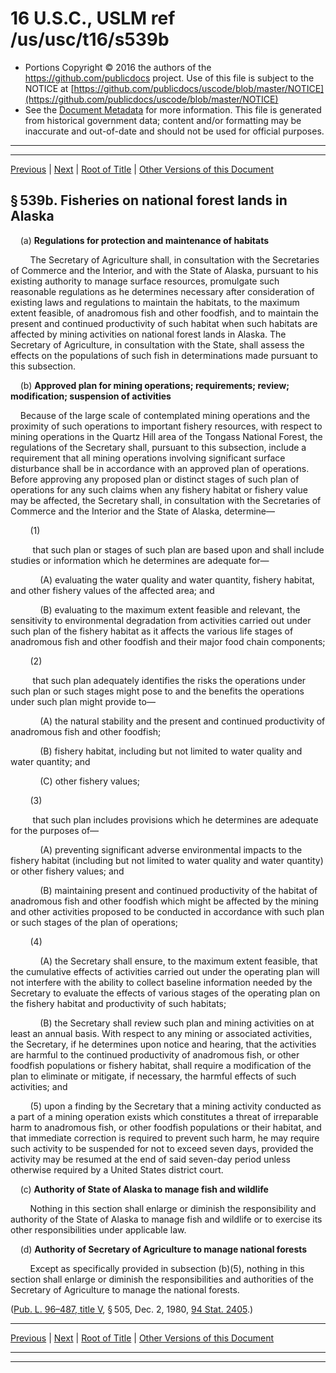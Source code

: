 ---
---

# 16 U.S.C., USLM ref /us/usc/t16/s539b

* Portions Copyright © 2016 the authors of the https://github.com/publicdocs project.
  Use of this file is subject to the NOTICE at [https://github.com/publicdocs/uscode/blob/master/NOTICE](https://github.com/publicdocs/uscode/blob/master/NOTICE)
* See the [Document Metadata](././../../../../..//README.md) for more information.
  This file is generated from historical government data; content and/or formatting may be inaccurate and out-of-date and should not be used for official purposes.

----------
----------

[Previous](./../../../../..//us/usc/t16/ch2/schI/m__us_usc_t16_s539a.md) | [Next](./../../../../..//us/usc/t16/ch2/schI/m__us_usc_t16_s539c.md) | [Root of Title](./../../../../../) | [Other Versions of this Document](https://publicdocs.github.io/go/links?ns=uslm&ref=%2Fus%2Fusc%2Ft16%2Fs539b)

## § 539b. Fisheries on national forest lands in Alaska

    (a) __Regulations for protection and maintenance of habitats__ 

        The Secretary of Agriculture shall, in consultation with the Secretaries of Commerce and the Interior, and with the State of Alaska, pursuant to his existing authority to manage surface resources, promulgate such reasonable regulations as he determines necessary after consideration of existing laws and regulations to maintain the habitats, to the maximum extent feasible, of anadromous fish and other foodfish, and to maintain the present and continued productivity of such habitat when such habitats are affected by mining activities on national forest lands in Alaska. The Secretary of Agriculture, in consultation with the State, shall assess the effects on the populations of such fish in determinations made pursuant to this subsection.

    (b) __Approved plan for mining operations; requirements; review; modification; suspension of activities__ 

    Because of the large scale of contemplated mining operations and the proximity of such operations to important fishery resources, with respect to mining operations in the Quartz Hill area of the Tongass National Forest, the regulations of the Secretary shall, pursuant to this subsection, include a requirement that all mining operations involving significant surface disturbance shall be in accordance with an approved plan of operations. Before approving any proposed plan or distinct stages of such plan of operations for any such claims when any fishery habitat or fishery value may be affected, the Secretary shall, in consultation with the Secretaries of Commerce and the Interior and the State of Alaska, determine—

        (1)

         that such plan or stages of such plan are based upon and shall include studies or information which he determines are adequate for—

            (A) evaluating the water quality and water quantity, fishery habitat, and other fishery values of the affected area; and

            (B) evaluating to the maximum extent feasible and relevant, the sensitivity to environmental degradation from activities carried out under such plan of the fishery habitat as it affects the various life stages of anadromous fish and other foodfish and their major food chain components;

        (2)

         that such plan adequately identifies the risks the operations under such plan or such stages might pose to and the benefits the operations under such plan might provide to—

            (A) the natural stability and the present and continued productivity of anadromous fish and other foodfish;

            (B) fishery habitat, including but not limited to water quality and water quantity; and

            (C) other fishery values;

        (3)

         that such plan includes provisions which he determines are adequate for the purposes of—

            (A) preventing significant adverse environmental impacts to the fishery habitat (including but not limited to water quality and water quantity) or other fishery values; and

            (B) maintaining present and continued productivity of the habitat of anadromous fish and other foodfish which might be affected by the mining and other activities proposed to be conducted in accordance with such plan or such stages of the plan of operations;

        (4)

            (A) the Secretary shall ensure, to the maximum extent feasible, that the cumulative effects of activities carried out under the operating plan will not interfere with the ability to collect baseline information needed by the Secretary to evaluate the effects of various stages of the operating plan on the fishery habitat and productivity of such habitats;

            (B) the Secretary shall review such plan and mining activities on at least an annual basis. With respect to any mining or associated activities, the Secretary, if he determines upon notice and hearing, that the activities are harmful to the continued productivity of anadromous fish, or other foodfish populations or fishery habitat, shall require a modification of the plan to eliminate or mitigate, if necessary, the harmful effects of such activities; and

        (5) upon a finding by the Secretary that a mining activity conducted as a part of a mining operation exists which constitutes a threat of irreparable harm to anadromous fish, or other foodfish populations or their habitat, and that immediate correction is required to prevent such harm, he may require such activity to be suspended for not to exceed seven days, provided the activity may be resumed at the end of said seven-day period unless otherwise required by a United States district court.

    (c) __Authority of State of Alaska to manage fish and wildlife__ 

        Nothing in this section shall enlarge or diminish the responsibility and authority of the State of Alaska to manage fish and wildlife or to exercise its other responsibilities under applicable law.

    (d) __Authority of Secretary of Agriculture to manage national forests__ 

        Except as specifically provided in subsection (b)(5), nothing in this section shall enlarge or diminish the responsibilities and authorities of the Secretary of Agriculture to manage the national forests.

([Pub. L. 96–487, title V][/us/pl/96/487/tV], § 505, Dec. 2, 1980, [94 Stat. 2405][/us/stat/94/2405].)

----------

[Previous](./../../../../..//us/usc/t16/ch2/schI/m__us_usc_t16_s539a.md) | [Next](./../../../../..//us/usc/t16/ch2/schI/m__us_usc_t16_s539c.md) | [Root of Title](./../../../../../) | [Other Versions of this Document](https://publicdocs.github.io/go/links?ns=uslm&ref=%2Fus%2Fusc%2Ft16%2Fs539b)

----------
----------

[/us/pl/96/487/tV]: https://publicdocs.github.io/go/links?ns=uslm&ref=%2Fus%2Fpl%2F96%2F487%2FtV
[/us/stat/94/2405]: https://publicdocs.github.io/go/links?ns=uslm&ref=%2Fus%2Fstat%2F94%2F2405


